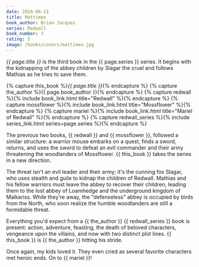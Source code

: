 ```yaml
---
date: 2024-06-11
title: Mattimeo
book_author: Brian Jacques
series: Redwall
book_number: 3
rating: 5
image: /books/covers/mattimeo.jpg
---
```


<cite class="book-title">{{ page.title }}</cite> is the third book in the
<span class="book-series">{{ page.series }}</span> series. It begins with the
kidnapping of the abbey children by Slagar the cruel and follows Mathias as he
tries to save them.

{% capture this_book %}<cite class="book-title">{{ page.title }}</cite>{% endcapture %}
{% capture the_author %}<span class="author-name">{{ page.book_author }}</span>{% endcapture %}
{% capture redwall %}{% include book_link.html title="Redwall" %}{% endcapture %}
{% capture mossflower %}{% include book_link.html title="Mossflower" %}{% endcapture %}
{% capture mariel %}{% include book_link.html title="Mariel of Redwall" %}{% endcapture %}
{% capture redwall_series %}{% include series_link.html series=page.series %}{% endcapture %}

The previous two books, {{ redwall }} and {{ mossflower }}, followed a similar
structure: a warrior mouse embarks on a quest, finds a sword, returns, and
uses the sword to defeat an evil commander and their army threatening the
woodlanders of Mossflower. {{ this_book }} takes the series in a new
direction.

The threat isn't an evil leader and their army; it's the cunning fox Slagar,
who uses stealth and guile to kidnap the children of Redwall. Mathias and his
fellow warriors must leave the abbey to recover their children, leading them
to the lost abbey of Loamhedge and the underground kingdom of Malkariss. While
they're away, the "defenseless" abbey is occupied by birds from the North, who
soon realize the humble woodlanders are still a formidable threat.

Everything you'd expect from a {{ the_author }} {{ redwall_series }} book is
present: action, adventure, feasting, the death of beloved characters,
vengeance upon the villains, and now with two distinct plot lines. {{
this_book }} is {{ the_author }} hitting his stride.

Once again, my kids loved it. They even cried as several favorite characters
met heroic ends. On to {{ mariel }}!
